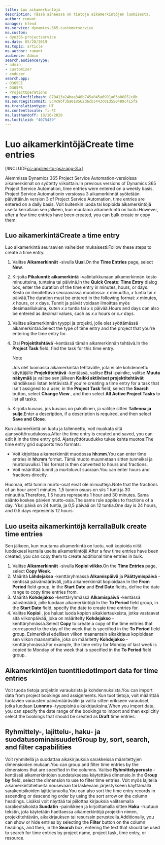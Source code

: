 ```yaml
---
title: Luo aikamerkintöjä
description: Tässä aiheessa on tietoja aikamerkintöjen luomisesta.
author: rumant
manager: kfend
ms.service: dynamics-365-customerservice
ms.custom:
- dyn365-projectservice
ms.date: 05/20/2019
ms.topic: article
ms.author: rumant
audience: Admin
search.audienceType:
- admin
- customizer
- enduser
search.app:
- D365CE
- D365PS
- ProjectOperations
ms.openlocfilehash: 878413a24baa340b745a045a6991a63a00851c8b
ms.sourcegitcommit: 5c4c9bf3ba018562d6cb3443c01d550489c415fa
ms.translationtype: HT
ms.contentlocale: fi-FI
ms.lasthandoff: 10/16/2020
ms.locfileid: "4075439"
---
```

# <a name="create-time-entries"></a><span data-ttu-id="9b360-103">Luo aikamerkintöjä</span><span class="sxs-lookup"><span data-stu-id="9b360-103">Create time entries</span></span>

[!INCLUDE[cc-applies-to-psa-app-3.x](../includes/cc-applies-to-psa-app-3x.md)]

<span data-ttu-id="9b360-104">Aiemmissa Dynamics 365 Project Service Automation-versioissa aikamerkinnät on syötetty viikoittain.</span><span class="sxs-lookup"><span data-stu-id="9b360-104">In previous versions of Dynamics 365 Project Service Automation, time entries were entered on a weekly basis.</span></span> <span data-ttu-id="9b360-105">Project Service Automationin versiossa 3 aikamerkinnät syötetään päivittäin.</span><span class="sxs-lookup"><span data-stu-id="9b360-105">In version 3 of Project Service Automation, time entries are entered on a daily basis.</span></span> <span data-ttu-id="9b360-106">Voit kuitenkin luoda tai kopioida aikamerkintöjä useita kerrallaan sen jälkeen, kun muutama aikamerkintä on luotu.</span><span class="sxs-lookup"><span data-stu-id="9b360-106">However, after a few time entries have been created, you can bulk create or copy them.</span></span>

## <a name="create-a-time-entry"></a><span data-ttu-id="9b360-107">Luo aikamerkintä</span><span class="sxs-lookup"><span data-stu-id="9b360-107">Create a time entry</span></span>

<span data-ttu-id="9b360-108">Luo aikamerkintä seuraavien vaiheiden mukaisesti:</span><span class="sxs-lookup"><span data-stu-id="9b360-108">Follow these steps to create a time entry.</span></span>

1. <span data-ttu-id="9b360-109">Valitse **Aikamerkinnät** -sivulla **Uusi**.</span><span class="sxs-lookup"><span data-stu-id="9b360-109">On the **Time Entries** page, select **New**.</span></span>
2. <span data-ttu-id="9b360-110">Kirjoita **Pikaluonti: aikamerkintä** -valintaikkunaan aikamerkinnän kesto minuutteina, tunteina tai päivinä.</span><span class="sxs-lookup"><span data-stu-id="9b360-110">In the **Quick Create: Time Entry** dialog box, enter the duration of the time entry in minutes, hours, or days.</span></span> <span data-ttu-id="9b360-111">Kesto on ilmoitettava seuraavassa muodossa: *x* minuuttia, *x* tuntia tai *x* päivää.</span><span class="sxs-lookup"><span data-stu-id="9b360-111">The duration must be entered in the following format: *x* minutes, *x* hours, or *x* days.</span></span> <span data-ttu-id="9b360-112">Tunnit ja päivät voidaan ilmoittaa myös desimaalilukuina, kuten *x.x* tuntia tai *x.x* päivää.</span><span class="sxs-lookup"><span data-stu-id="9b360-112">Hours and days can also be entered as decimal values, such as *x.x* hours or *x.x* days.</span></span>
3. <span data-ttu-id="9b360-113">Valitse aikamerkinnän tyyppi ja projekti, jolle olet syöttämässä aikamerkintää.</span><span class="sxs-lookup"><span data-stu-id="9b360-113">Select the type of time entry and the project that you're entering the time entry for.</span></span>
4. <span data-ttu-id="9b360-114">Etsi **Projektitehtävä** -kentässä tämän aikamerkinnän tehtävä.</span><span class="sxs-lookup"><span data-stu-id="9b360-114">In the **Project Task** field, find the task for this time entry.</span></span>

    > [!NOTE]
    > <span data-ttu-id="9b360-115">Jos olet luomassa aikamerkintää tehtävälle, jota ei ole kohdennettu käyttäjälle **Projektitehtävä** -kentässä, valitse **Etsi** -painike, valitse **Muuta näkymää** ja valitse sen jälkeen **Kaikki aktiiviset projektitehtävät** nähdäksesi listan tehtävistä.</span><span class="sxs-lookup"><span data-stu-id="9b360-115">If you're creating a time entry for a task that isn't assigned to a user, in the **Project Task** field, select the **Search** button, select **Change View** , and then select **All Active Project Tasks** to list all tasks.</span></span>

5. <span data-ttu-id="9b360-116">Kirjoita kuvaus, jos kuvaus on pakollinen, ja valitse sitten **Tallenna ja sulje**.</span><span class="sxs-lookup"><span data-stu-id="9b360-116">Enter a description, if a description is required, and then select **Save and Close**.</span></span>

<span data-ttu-id="9b360-117">Kun aikamerkintä on luotu ja tallennettu, voit muokata sitä ajansyöttöruudukossa.</span><span class="sxs-lookup"><span data-stu-id="9b360-117">After the time entry is created and saved, you can edit it in the time entry grid.</span></span> <span data-ttu-id="9b360-118">Ajansyöttöruudukko tukee kahta muotoa:</span><span class="sxs-lookup"><span data-stu-id="9b360-118">The time entry grid supports two formats:</span></span>

- <span data-ttu-id="9b360-119">Voit kirjoittaa aikamerkinnät muodossa **hh:mm**.</span><span class="sxs-lookup"><span data-stu-id="9b360-119">You can enter time entries in **hh:mm** format.</span></span> <span data-ttu-id="9b360-120">Tämä muoto muunnetaan sitten tunneiksi ja murtoluvuiksi.</span><span class="sxs-lookup"><span data-stu-id="9b360-120">This format is then converted to hours and fractions.</span></span>
- <span data-ttu-id="9b360-121">Voit määrittää tunnit ja murtoluvut suoraan.</span><span class="sxs-lookup"><span data-stu-id="9b360-121">You can enter hours and fractions directly.</span></span>

<span data-ttu-id="9b360-122">Huomaa, että tunnin murto-osat eivät ole minuutteja.</span><span class="sxs-lookup"><span data-stu-id="9b360-122">Note that the fractions of an hour aren't minutes.</span></span> <span data-ttu-id="9b360-123">1,5 tunnin osuus on siis 1 tunti ja 30 minuuttia.</span><span class="sxs-lookup"><span data-stu-id="9b360-123">Therefore, 1.5 hours represents 1 hour and 30 minutes.</span></span> <span data-ttu-id="9b360-124">Sama sääntö koskee päivien murto-osia.</span><span class="sxs-lookup"><span data-stu-id="9b360-124">The same rule applies to fractions of a day.</span></span> <span data-ttu-id="9b360-125">Yksi päivä on 24 tuntia, ja 0,5 päivää on 12 tuntia.</span><span class="sxs-lookup"><span data-stu-id="9b360-125">One day is 24 hours, and 0.5 days represents 12 hours.</span></span>

## <a name="bulk-create-time-entries"></a><span data-ttu-id="9b360-126">Luo useita aikamerkintöjä kerralla</span><span class="sxs-lookup"><span data-stu-id="9b360-126">Bulk create time entries</span></span>

<span data-ttu-id="9b360-127">Sen jälkeen, kun muutama aikamerkintä on luotu, voit kopioida niitä luodaksesi kerralla useita aikamerkintöjä.</span><span class="sxs-lookup"><span data-stu-id="9b360-127">After a few time entries have been created, you can copy them to create additional time entries in bulk.</span></span>

1. <span data-ttu-id="9b360-128">Valitse **Aikamerkinnät** -sivulla **Kopioi viikko**.</span><span class="sxs-lookup"><span data-stu-id="9b360-128">On the **Time Entries** page, select **Copy Week**.</span></span>
2. <span data-ttu-id="9b360-129">Määritä **Lähdejakso** -kenttäryhmässä **Alkamispäivä** ja **Päättymispäivä** -kentissä päivämääräväli, jolta aikamerkinnät kopioidaan.</span><span class="sxs-lookup"><span data-stu-id="9b360-129">In the **From Period** field group, in the **Start Date** and **End Date** fields, define the date range to copy time entries from.</span></span>
3. <span data-ttu-id="9b360-130">Määritä **Kohdejakso** -kenttäryhmässä **Alkamispäivä** -kentässä päivämäärä, jolle luodaan aikamerkintöjä.</span><span class="sxs-lookup"><span data-stu-id="9b360-130">In the **To Period** field group, in the **Start Date** field, specify the date to create time entries for.</span></span>
4. <span data-ttu-id="9b360-131">Valitse **Kopioi** , jos haluat luoda kopion aikakiertauksista, jotka vastaavat sitä viikonpäivää, joka on määritelty **Kohdejakso** -kenttäryhmässä.</span><span class="sxs-lookup"><span data-stu-id="9b360-131">Select **Copy** to create a copy of the time entries that correspond to the day of the week that is specified in the **To Period** field group.</span></span> <span data-ttu-id="9b360-132">Esimerkiksi edellisen viikon maanantain aikakirjaus kopioidaan sen viikon maanantaille, joka on määritetty **Kohdejakso** -kenttäryhmässä.</span><span class="sxs-lookup"><span data-stu-id="9b360-132">For example, the time entry for Monday of last week is copied to Monday of the week that is specified in the **To Period** field group.</span></span>

## <a name="import-data-for-time-entries"></a><span data-ttu-id="9b360-133">Aikamerkintöjen tuontitiedot</span><span class="sxs-lookup"><span data-stu-id="9b360-133">Import data for time entries</span></span>

<span data-ttu-id="9b360-134">Voit tuoda tietoja projektin varauksista ja kohdennuksista.</span><span class="sxs-lookup"><span data-stu-id="9b360-134">You can import data from project bookings and assignments.</span></span> <span data-ttu-id="9b360-135">Kun tuot tietoja, voit määrittää tuotavien varausten päivämäärävälin ja valita sitten erikseen varaukset, jotka luodaan **Luonnos** -tyyppisinä aikakirjauksina.</span><span class="sxs-lookup"><span data-stu-id="9b360-135">When you import data, you can specify the date range of the bookings to import and then explicitly select the bookings that should be created as **Draft** time entries.</span></span>

## <a name="group-by-sort-search-and-filter-capabilities"></a><span data-ttu-id="9b360-136">Ryhmittely-, lajittelu-, haku- ja suodatusominaisuudet</span><span class="sxs-lookup"><span data-stu-id="9b360-136">Group by, sort, search, and filter capabilities</span></span>

<span data-ttu-id="9b360-137">Voit ryhmitellä ja suodattaa aikakirjauksia sarakkeissa määritettyjen dimensioiden mukaan.</span><span class="sxs-lookup"><span data-stu-id="9b360-137">You can group and filter time entries by the dimensions that are specified in the columns.</span></span> <span data-ttu-id="9b360-138">Valitse **Ryhmittelyperuste** -kentässä aikamerkintöjen suodatuksessa käytettävä dimensio.</span><span class="sxs-lookup"><span data-stu-id="9b360-138">In the **Group by** field, select the dimension to use to filter time entries.</span></span> <span data-ttu-id="9b360-139">Voit myös lajitella aikamerkintätietueita nousevaan tai laskevaan järjestykseen käyttämällä sarakeotsikoiden lajittelunuolta.</span><span class="sxs-lookup"><span data-stu-id="9b360-139">You can also sort the time entry records in ascending or descending order by using the sort arrow on the column headings.</span></span> <span data-ttu-id="9b360-140">Lisäksi voit näyttää tai piilottaa kirjauksia valitsemalla sarakeotsikoista **Suodatin** -painikkeen ja kirjoittamalla sitten **Haku** -ruutuun tekstin, jota käytetään haettaessa aikamerkintöjä projektin nimen, projektitehtävän, aikakirjauksen tai resurssin perusteella.</span><span class="sxs-lookup"><span data-stu-id="9b360-140">Additionally, you can show or hide entries by selecting the **Filter** button on the column headings, and then, in the **Search** box, entering the text that should be used to search for time entries by project name, project task, time entry, or resource.</span></span>
